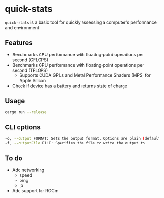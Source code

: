# quick-stats

`quick-stats` is a basic tool for quickly assessing a computer's performance and environment

## Features

- Benchmarks CPU performance with floating-point operations per second (GFLOPS)
- Benchmarks GPU performance with floating-point operations per second (TFLOPS) 
  - Supports CUDA GPUs and Metal Performance Shaders (MPS) for Apple Silicon
- Check if device has a battery and returns state of charge

## Usage

```bash 
cargo run --release
```


## CLI options

```bash 
-o, --output FORMAT: Sets the output format. Options are plain (default) or json.
-f, --outputFile FILE: Specifies the file to write the output to.
```

## To do

- Add networking
  - speed
  - ping
  - ip
- Add support for ROCm
